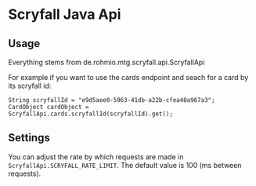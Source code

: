 # Scryfall Java Api

## Usage
Everything stems from de.rohmio.mtg.scryfall.api.ScryfallApi

For example if you want to use the cards endpoint and seach for a card by its scryfall id:
```
String scryfallId = "e9d5aee0-5963-41db-a22b-cfea40a967a3";
CardObject cardObject = ScryfallApi.cards.scryfallId(scryfallId).get();
```

## Settings
You can adjust the rate by which requests are made in `ScryfallApi.SCRYFALL_RATE_LIMIT`. The default value is 100 (ms between requests).

